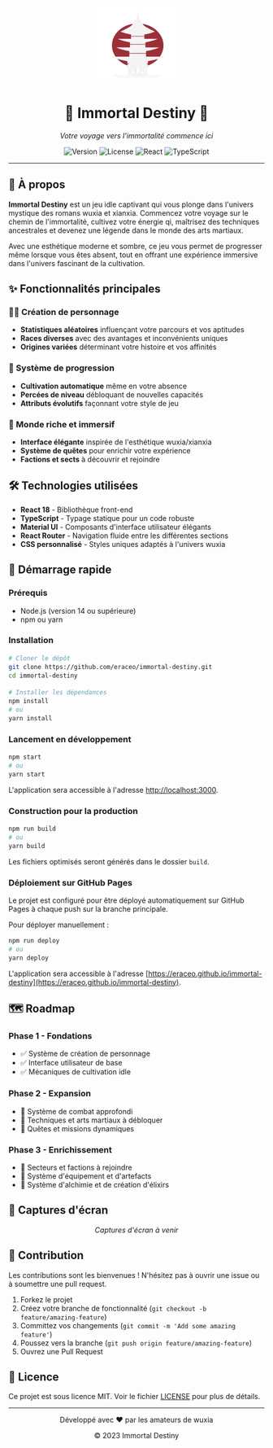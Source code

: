 <div align="center">
  <img src="./logo.png" alt="Immortal Destiny Logo" width="150" height="150">
  <h1>🐉 Immortal Destiny 🐉</h1>
  <p><em>Votre voyage vers l'immortalité commence ici</em></p>
</div>

<p align="center">
  <img src="https://img.shields.io/badge/version-0.1.0-blue" alt="Version">
  <img src="https://img.shields.io/badge/license-MIT-green" alt="License">
  <img src="https://img.shields.io/badge/react-18.2.0-61DAFB" alt="React">
  <img src="https://img.shields.io/badge/typescript-4.9.5-3178C6" alt="TypeScript">
</p>

---

## 📜 À propos

**Immortal Destiny** est un jeu idle captivant qui vous plonge dans l'univers mystique des romans wuxia et xianxia. Commencez votre voyage sur le chemin de l'immortalité, cultivez votre énergie qi, maîtrisez des techniques ancestrales et devenez une légende dans le monde des arts martiaux.

Avec une esthétique moderne et sombre, ce jeu vous permet de progresser même lorsque vous êtes absent, tout en offrant une expérience immersive dans l'univers fascinant de la cultivation.

## ✨ Fonctionnalités principales

### 🧙‍♂️ Création de personnage
- **Statistiques aléatoires** influençant votre parcours et vos aptitudes
- **Races diverses** avec des avantages et inconvénients uniques
- **Origines variées** déterminant votre histoire et vos affinités

### 🔄 Système de progression
- **Cultivation automatique** même en votre absence
- **Percées de niveau** débloquant de nouvelles capacités
- **Attributs évolutifs** façonnant votre style de jeu

### 🏯 Monde riche et immersif
- **Interface élégante** inspirée de l'esthétique wuxia/xianxia
- **Système de quêtes** pour enrichir votre expérience
- **Factions et sects** à découvrir et rejoindre

## 🛠️ Technologies utilisées

- **React 18** - Bibliothèque front-end
- **TypeScript** - Typage statique pour un code robuste
- **Material UI** - Composants d'interface utilisateur élégants
- **React Router** - Navigation fluide entre les différentes sections
- **CSS personnalisé** - Styles uniques adaptés à l'univers wuxia

## 🚀 Démarrage rapide

### Prérequis
- Node.js (version 14 ou supérieure)
- npm ou yarn

### Installation

```bash
# Cloner le dépôt
git clone https://github.com/eraceo/immortal-destiny.git
cd immortal-destiny

# Installer les dépendances
npm install
# ou
yarn install
```

### Lancement en développement

```bash
npm start
# ou
yarn start
```

L'application sera accessible à l'adresse [http://localhost:3000](http://localhost:3000).

### Construction pour la production

```bash
npm run build
# ou
yarn build
```

Les fichiers optimisés seront générés dans le dossier `build`.

### Déploiement sur GitHub Pages

Le projet est configuré pour être déployé automatiquement sur GitHub Pages à chaque push sur la branche principale.

Pour déployer manuellement :

```bash
npm run deploy
# ou
yarn deploy
```

L'application sera accessible à l'adresse [https://eraceo.github.io/immortal-destiny](https://eraceo.github.io/immortal-destiny).

## 🗺️ Roadmap

### Phase 1 - Fondations
- ✅ Système de création de personnage
- ✅ Interface utilisateur de base
- ✅ Mécaniques de cultivation idle

### Phase 2 - Expansion
- 🔄 Système de combat approfondi
- 🔄 Techniques et arts martiaux à débloquer
- 🔄 Quêtes et missions dynamiques

### Phase 3 - Enrichissement
- 📝 Secteurs et factions à rejoindre
- 📝 Système d'équipement et d'artefacts
- 📝 Système d'alchimie et de création d'élixirs

## 📸 Captures d'écran

<div align="center">
  <p><em>Captures d'écran à venir</em></p>
</div>

## 🤝 Contribution

Les contributions sont les bienvenues ! N'hésitez pas à ouvrir une issue ou à soumettre une pull request.

1. Forkez le projet
2. Créez votre branche de fonctionnalité (`git checkout -b feature/amazing-feature`)
3. Committez vos changements (`git commit -m 'Add some amazing feature'`)
4. Poussez vers la branche (`git push origin feature/amazing-feature`)
5. Ouvrez une Pull Request

## 📄 Licence

Ce projet est sous licence MIT. Voir le fichier [LICENSE](LICENSE) pour plus de détails.

---

<div align="center">
  <p>Développé avec ❤️ par les amateurs de wuxia</p>
  <p>© 2023 Immortal Destiny</p>
</div> 
